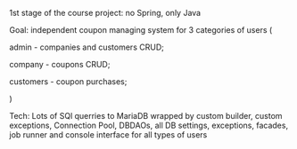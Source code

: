 1st stage of the course project: no Spring, only Java

Goal: independent coupon managing system for 3 categories of users (

  admin - companies and customers CRUD; 
  
  company - coupons CRUD;
  
  customers - coupon purchases;
  
)

Tech: Lots of SQl querries to MariaDB wrapped by custom builder, custom exceptions, 
Connection Pool, DBDAOs, all DB settings, exceptions, facades, job runner and console interface for all types of users
